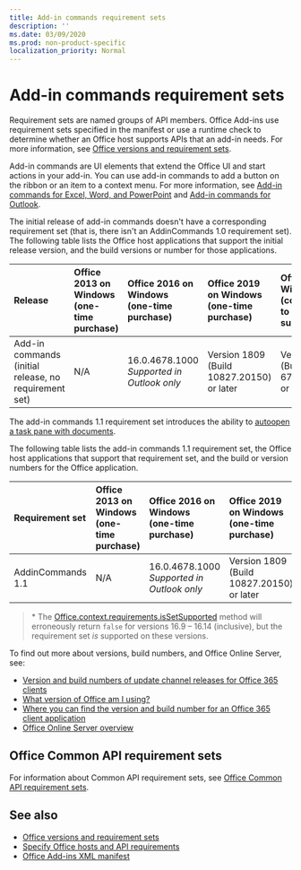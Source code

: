 ```yaml
---
title: Add-in commands requirement sets
description: ''
ms.date: 03/09/2020
ms.prod: non-product-specific
localization_priority: Normal
---
```


# Add-in commands requirement sets

Requirement sets are named groups of API members. Office Add-ins use requirement sets specified in the manifest or use a runtime check to determine whether an Office host supports APIs that an add-in needs. For more information, see [Office versions and requirement sets](../../develop/office-versions-and-requirement-sets.md).

Add-in commands are UI elements that extend the Office UI and start actions in your add-in. You can use add-in commands to add a button on the ribbon or an item to a context menu. For more information, see [Add-in commands for Excel, Word, and PowerPoint](../../design/add-in-commands.md) and [Add-in commands for Outlook](../../outlook/add-in-commands-for-outlook.md).

The initial release of add-in commands doesn't have a corresponding requirement set (that is, there isn't an AddinCommands 1.0 requirement set). The following table lists the Office host applications that support the initial release version, and the build versions or number for those applications.  

| Release   |  Office 2013 on Windows<br>(one-time purchase) | Office 2016 on Windows<br>(one-time purchase) | Office 2019 on Windows<br>(one-time purchase) | Office on Windows<br>(connected to Office 365 subscription)   |  Office on iPad<br>(connected to Office 365 subscription)  |  Office on Mac<br>(connected to Office 365 subscription)  | Office on the web  |
|:-----|:-----|:-----|:-----|:-----|:-----|:-----|:-----|
| Add-in commands (initial release, no requirement set) | N/A | 16.0.4678.1000 *Supported in Outlook only* | Version 1809 (Build 10827.20150) or later |Version 1603 (Build 6769.0000) or later | N/A | 15.33 or later| January 2016 |

The add-in commands 1.1 requirement set introduces the ability to [autoopen a task pane with documents](../../develop/automatically-open-a-task-pane-with-a-document.md).

The following table lists the add-in commands 1.1 requirement set, the Office host applications that support that requirement set, and the build or version numbers for the Office application.

|  Requirement set  |  Office 2013 on Windows<br>(one-time purchase) | Office 2016 on Windows<br>(one-time purchase) | Office 2019 on Windows<br>(one-time purchase) | Office on Windows<br>(connected to Office 365 subscription)   |  Office on iPad<br>(connected to Office 365 subscription)  |  Office on Mac<br>(connected to Office 365 subscription)  | Office on the web  |  
|:-----|:-----|:-----|:-----|:-----|:-----|:-----|:-----|
| AddinCommands 1.1  | N/A | 16.0.4678.1000 *Supported in Outlook only*  | Version 1809 (Build 10827.20150) or later | Version 1705 (Build 8121.1000) or later | N/A | 15.34 or later\*| May 2017 |

>\* The [Office.context.requirements.isSetSupported](/javascript/api/office/office.requirementsetsupport#issetsupported-name--minversion-) method will erroneously return `false` for versions 16.9 &ndash; 16.14 (inclusive), but the requirement set *is* supported on these versions.

To find out more about versions, build numbers, and Office Online Server, see:

- [Version and build numbers of update channel releases for Office 365 clients](https://support.office.com/article/version-and-build-numbers-of-update-channel-releases-ae942449-1fca-4484-898b-a933ea23def7)
- [What version of Office am I using?](https://support.office.com/article/What-version-of-Office-am-I-using-932788b8-a3ce-44bf-bb09-e334518b8b19)
- [Where you can find the version and build number for an Office 365 client application](https://support.office.com/article/version-and-build-numbers-of-update-channel-releases-ae942449-1fca-4484-898b-a933ea23def7)
- [Office Online Server overview](/officeonlineserver/office-online-server-overview)

## Office Common API requirement sets

For information about Common API requirement sets, see [Office Common API requirement sets](office-add-in-requirement-sets.md).

## See also

- [Office versions and requirement sets](../../develop/office-versions-and-requirement-sets.md)
- [Specify Office hosts and API requirements](../../develop/specify-office-hosts-and-api-requirements.md)
- [Office Add-ins XML manifest](../../develop/add-in-manifests.md)
